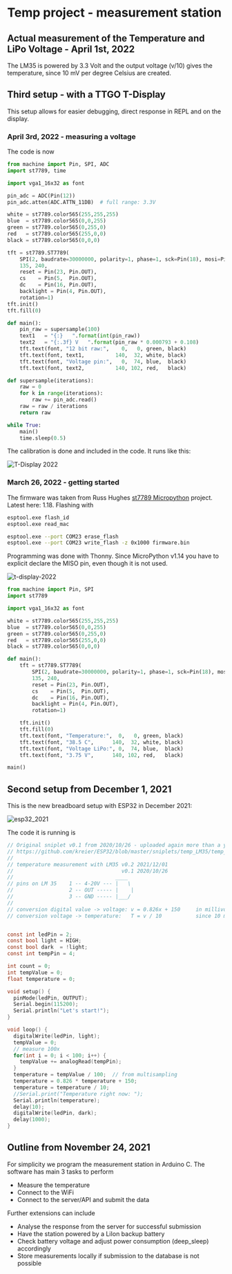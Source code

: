 # Temp project - measurement station




## Actual measurement of the Temperature and LiPo Voltage - April 1st, 2022

The LM35 is powered by 3.3 Volt and the output voltage (v/10) gives the temperature, since 10 mV per degree Celsius are created.





## Third setup - with a TTGO T-Display

This setup allows for easier debugging, direct response in REPL and on the display.

### April 3rd, 2022 - measuring a voltage

The code is now
``` py
from machine import Pin, SPI, ADC
import st7789, time

import vga1_16x32 as font

pin_adc = ADC(Pin(12))
pin_adc.atten(ADC.ATTN_11DB)  # full range: 3.3V

white = st7789.color565(255,255,255)
blue  = st7789.color565(0,0,255)
green = st7789.color565(0,255,0)
red   = st7789.color565(255,0,0)
black = st7789.color565(0,0,0)

tft = st7789.ST7789(
    SPI(2, baudrate=30000000, polarity=1, phase=1, sck=Pin(18), mosi=Pin(19), miso=Pin(14)),
    135, 240,
    reset = Pin(23, Pin.OUT),
    cs    = Pin(5,  Pin.OUT),
    dc    = Pin(16, Pin.OUT),
    backlight = Pin(4, Pin.OUT),
    rotation=1)
tft.init()
tft.fill(0)

def main():
    pin_raw = supersample(100)
    text1   = "{:}   ".format(int(pin_raw))
    text2   = "{:.3f} V   ".format(pin_raw * 0.000793 + 0.108)
    tft.text(font, "12 bit raw:",    0,   0, green, black)
    tft.text(font, text1,          140,  32, white, black)
    tft.text(font, "Voltage pin:",   0,  74, blue,  black)
    tft.text(font, text2,          140, 102, red,   black)

def supersample(iterations):
    raw = 0
    for k in range(iterations):
        raw += pin_adc.read()
    raw = raw / iterations
    return raw

while True:
    main()
    time.sleep(0.5)
```

The calibration is done and included in the code. It runs like this:

![T-Display 2022](t-display_2022-3.jpg)


### March 26, 2022 - getting started

The firmware was taken from Russ Hughes [st7789 Micropython](https://github.com/russhughes/st7789_mpy/) project. Latest here: 1.18. Flashing with
``` sh
esptool.exe flash_id
esptool.exe read_mac

esptool.exe --port COM23 erase_flash
esptool.exe --port COM23 write_flash -z 0x1000 firmware.bin
```

Programming was done with Thonny. Since MicroPython v1.14 you have to explicit declare the MISO pin, even though it is not used.

![t-display-2022](t-display_2022.jpg)

``` py
from machine import Pin, SPI
import st7789

import vga1_16x32 as font

white = st7789.color565(255,255,255)
blue  = st7789.color565(0,0,255)
green = st7789.color565(0,255,0)
red   = st7789.color565(255,0,0)
black = st7789.color565(0,0,0)

def main():
    tft = st7789.ST7789(
        SPI(2, baudrate=30000000, polarity=1, phase=1, sck=Pin(18), mosi=Pin(19)), miso=Pin(14),
        135, 240,
        reset = Pin(23, Pin.OUT),
        cs    = Pin(5,  Pin.OUT),
        dc    = Pin(16, Pin.OUT),
        backlight = Pin(4, Pin.OUT),
        rotation=1)

    tft.init()
    tft.fill(0)
    tft.text(font, "Temperature:",  0,   0, green, black)
    tft.text(font, "38.5 C",      140,  32, white, black)
    tft.text(font, "Voltage LiPo:", 0,  74, blue,  black)
    tft.text(font, "3.75 V",      140, 102, red,   black)

main()
```

## Second setup from December 1, 2021

This is the new breadboard setup with ESP32 in December 2021:

![esp32_2021](esp32_2021.jpg)

The code it is running is
``` c
// Original sniplet v0.1 from 2020/10/26 - uploaded again more than a year later
// https://github.com/kreier/ESP32/blob/master/sniplets/temp_LM35/temp_LM35.ino
//
// temperature measurement with LM35 v0.2 2021/12/01
//                                   v0.1 2020/10/26
//                                 ____
// pins on LM 35    1 -- 4-20V --- |   \
//                  2 -- OUT ----- |    |
//                  3 -- GND ----- |___/
//
// conversion digital value -> voltage: v = 0.826x + 150     in millivolt
// conversion voltage -> temperature:   T = v / 10           since 10 mV per degree Celcius


const int ledPin = 2;
const bool light = HIGH;
const bool dark  = !light;
const int tempPin = 4;

int count = 0; 
int tempValue = 0;
float temperature = 0;

void setup() {
  pinMode(ledPin, OUTPUT);
  Serial.begin(115200);
  Serial.println("Let's start!");
}  

void loop() {
  digitalWrite(ledPin, light);
  tempValue = 0;
  // measure 100x
  for(int i = 0; i < 100; i++) {
    tempValue += analogRead(tempPin);
  }
  temperature = tempValue / 100;  // from multisampling
  temperature = 0.826 * temperature + 150;
  temperature = temperature / 10; 
  //Serial.print("Temperature right now: ");
  Serial.println(temperature);
  delay(10);
  digitalWrite(ledPin, dark);
  delay(1000);
}
```

## Outline from November 24, 2021

For simplicity we program the measurement station in Arduino C.  The software has main 3 tasks to perform

- Measure the temperature
- Connect to the WiFi
- Connect to the server/API and submit the data

Further extensions can include

- Analyse the response from the server for successful submission
- Have the station powered by a LiIon backup battery
- Check battery voltage and adjust power consumption (deep_sleep) accordingly
- Store measurements locally if submission to the database is not possible

